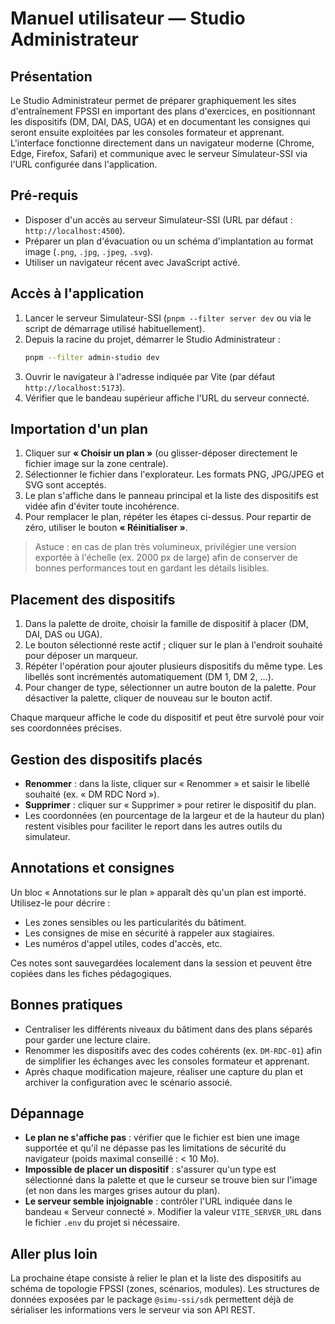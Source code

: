 # Manuel utilisateur — Studio Administrateur

## Présentation
Le Studio Administrateur permet de préparer graphiquement les sites d'entraînement FPSSI en important des plans
d'exercices, en positionnant les dispositifs (DM, DAI, DAS, UGA) et en documentant les consignes qui seront ensuite
exploitées par les consoles formateur et apprenant. L'interface fonctionne directement dans un navigateur moderne
(Chrome, Edge, Firefox, Safari) et communique avec le serveur Simulateur-SSI via l'URL configurée dans l'application.

## Pré-requis
- Disposer d'un accès au serveur Simulateur-SSI (URL par défaut : `http://localhost:4500`).
- Préparer un plan d'évacuation ou un schéma d'implantation au format image (`.png`, `.jpg`, `.jpeg`, `.svg`).
- Utiliser un navigateur récent avec JavaScript activé.

## Accès à l'application
1. Lancer le serveur Simulateur-SSI (`pnpm --filter server dev` ou via le script de démarrage utilisé habituellement).
2. Depuis la racine du projet, démarrer le Studio Administrateur :
   ```bash
   pnpm --filter admin-studio dev
   ```
3. Ouvrir le navigateur à l'adresse indiquée par Vite (par défaut `http://localhost:5173`).
4. Vérifier que le bandeau supérieur affiche l'URL du serveur connecté.

## Importation d'un plan
1. Cliquer sur **« Choisir un plan »** (ou glisser-déposer directement le fichier image sur la zone centrale).
2. Sélectionner le fichier dans l'explorateur. Les formats PNG, JPG/JPEG et SVG sont acceptés.
3. Le plan s'affiche dans le panneau principal et la liste des dispositifs est vidée afin d'éviter toute incohérence.
4. Pour remplacer le plan, répéter les étapes ci-dessus. Pour repartir de zéro, utiliser le bouton **« Réinitialiser »**.

> Astuce : en cas de plan très volumineux, privilégier une version exportée à l'échelle (ex. 2000 px de large) afin de
> conserver de bonnes performances tout en gardant les détails lisibles.

## Placement des dispositifs
1. Dans la palette de droite, choisir la famille de dispositif à placer (DM, DAI, DAS ou UGA).
2. Le bouton sélectionné reste actif ; cliquer sur le plan à l'endroit souhaité pour déposer un marqueur.
3. Répéter l'opération pour ajouter plusieurs dispositifs du même type. Les libellés sont incrémentés automatiquement
   (DM 1, DM 2, …).
4. Pour changer de type, sélectionner un autre bouton de la palette. Pour désactiver la palette, cliquer de nouveau sur
   le bouton actif.

Chaque marqueur affiche le code du dispositif et peut être survolé pour voir ses coordonnées précises.

## Gestion des dispositifs placés
- **Renommer** : dans la liste, cliquer sur « Renommer » et saisir le libellé souhaité (ex. « DM RDC Nord »).
- **Supprimer** : cliquer sur « Supprimer » pour retirer le dispositif du plan.
- Les coordonnées (en pourcentage de la largeur et de la hauteur du plan) restent visibles pour faciliter le report
  dans les autres outils du simulateur.

## Annotations et consignes
Un bloc « Annotations sur le plan » apparaît dès qu'un plan est importé. Utilisez-le pour décrire :
- Les zones sensibles ou les particularités du bâtiment.
- Les consignes de mise en sécurité à rappeler aux stagiaires.
- Les numéros d'appel utiles, codes d'accès, etc.

Ces notes sont sauvegardées localement dans la session et peuvent être copiées dans les fiches pédagogiques.

## Bonnes pratiques
- Centraliser les différents niveaux du bâtiment dans des plans séparés pour garder une lecture claire.
- Renommer les dispositifs avec des codes cohérents (ex. `DM-RDC-01`) afin de simplifier les échanges avec les
  consoles formateur et apprenant.
- Après chaque modification majeure, réaliser une capture du plan et archiver la configuration avec le scénario
  associé.

## Dépannage
- **Le plan ne s'affiche pas** : vérifier que le fichier est bien une image supportée et qu'il ne dépasse pas les
  limitations de sécurité du navigateur (poids maximal conseillé : < 10 Mo).
- **Impossible de placer un dispositif** : s'assurer qu'un type est sélectionné dans la palette et que le curseur se
  trouve bien sur l'image (et non dans les marges grises autour du plan).
- **Le serveur semble injoignable** : contrôler l'URL indiquée dans le bandeau « Serveur connecté ». Modifier la valeur
  `VITE_SERVER_URL` dans le fichier `.env` du projet si nécessaire.

## Aller plus loin
La prochaine étape consiste à relier le plan et la liste des dispositifs au schéma de topologie FPSSI (zones, scénarios,
modules). Les structures de données exposées par le package `@simu-ssi/sdk` permettent déjà de sérialiser les
informations vers le serveur via son API REST.
